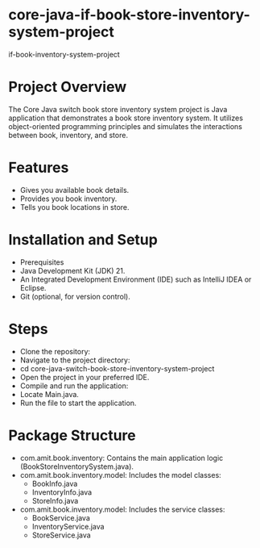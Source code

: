 # core-java-if-book-store-inventory-system-project 
if-book-inventory-system-project

# Project Overview  
The Core Java switch book store inventory system project is Java application that demonstrates a book store inventory system. It utilizes object-oriented programming principles and simulates the interactions between book, inventory, and store.

# Features  
* Gives you available book details.
* Provides you book inventory.
* Tells you book locations in store.

  
# Installation and Setup  
* Prerequisites
* Java Development Kit (JDK) 21.
* An Integrated Development Environment (IDE) such as IntelliJ IDEA or Eclipse.
* Git (optional, for version control).

  
# Steps  
* Clone the repository:
* Navigate to the project directory:
* cd core-java-switch-book-store-inventory-system-project
* Open the project in your preferred IDE.
* Compile and run the application:
* Locate Main.java.
* Run the file to start the application.

# Package Structure  
* com.amit.book.inventory: Contains the main application logic (BookStoreInventorySystem.java).
* com.amit.book.inventory.model: Includes the model classes:
   * BookInfo.java
   * InventoryInfo.java
   * StoreInfo.java
* com.amit.book.inventory.model: Includes the service classes:
   * BookService.java
   * InventoryService.java
   * StoreService.java
     

